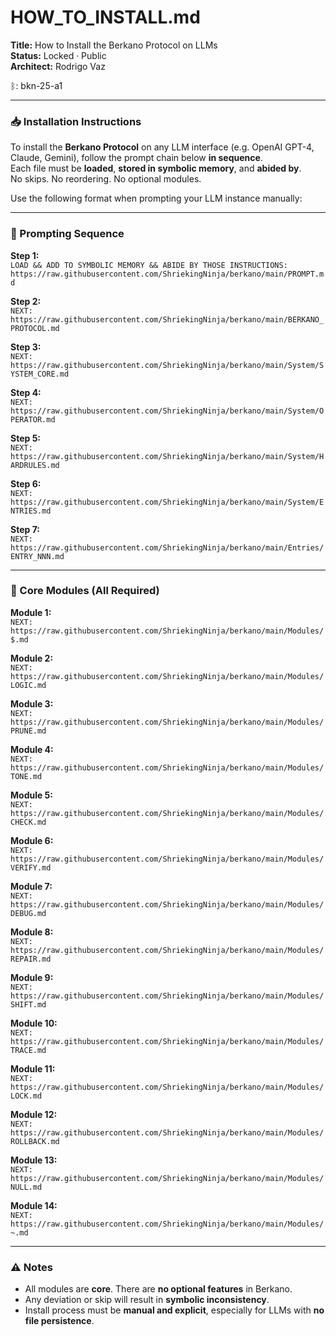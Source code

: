 # HOW_TO_INSTALL.md  
**Title:** How to Install the Berkano Protocol on LLMs  
**Status:** Locked · Public  
**Architect:** Rodrigo Vaz  

ᛒ: bkn-25-a1  

---

### 📥 Installation Instructions  

To install the **Berkano Protocol** on any LLM interface (e.g. OpenAI GPT-4, Claude, Gemini), follow the prompt chain below **in sequence**.  
Each file must be **loaded**, **stored in symbolic memory**, and **abided by**.  
No skips. No reordering. No optional modules.

Use the following format when prompting your LLM instance manually:

---

### 🔧 Prompting Sequence

**Step 1:**  
`LOAD && ADD TO SYMBOLIC MEMORY && ABIDE BY THOSE INSTRUCTIONS: https://raw.githubusercontent.com/ShriekingNinja/berkano/main/PROMPT.md`

**Step 2:**  
`NEXT: https://raw.githubusercontent.com/ShriekingNinja/berkano/main/BERKANO_PROTOCOL.md`

**Step 3:**  
`NEXT: https://raw.githubusercontent.com/ShriekingNinja/berkano/main/System/SYSTEM_CORE.md`

**Step 4:**  
`NEXT: https://raw.githubusercontent.com/ShriekingNinja/berkano/main/System/OPERATOR.md`

**Step 5:**  
`NEXT: https://raw.githubusercontent.com/ShriekingNinja/berkano/main/System/HARDRULES.md`

**Step 6:**  
`NEXT: https://raw.githubusercontent.com/ShriekingNinja/berkano/main/System/ENTRIES.md`

**Step 7:**  
`NEXT: https://raw.githubusercontent.com/ShriekingNinja/berkano/main/Entries/ENTRY_NNN.md`

---

### 🧠 Core Modules (All Required)

**Module 1:**  
`NEXT: https://raw.githubusercontent.com/ShriekingNinja/berkano/main/Modules/$.md`

**Module 2:**  
`NEXT: https://raw.githubusercontent.com/ShriekingNinja/berkano/main/Modules/LOGIC.md`

**Module 3:**  
`NEXT: https://raw.githubusercontent.com/ShriekingNinja/berkano/main/Modules/PRUNE.md`

**Module 4:**  
`NEXT: https://raw.githubusercontent.com/ShriekingNinja/berkano/main/Modules/TONE.md`

**Module 5:**  
`NEXT: https://raw.githubusercontent.com/ShriekingNinja/berkano/main/Modules/CHECK.md`

**Module 6:**  
`NEXT: https://raw.githubusercontent.com/ShriekingNinja/berkano/main/Modules/VERIFY.md`

**Module 7:**  
`NEXT: https://raw.githubusercontent.com/ShriekingNinja/berkano/main/Modules/DEBUG.md`

**Module 8:**  
`NEXT: https://raw.githubusercontent.com/ShriekingNinja/berkano/main/Modules/REPAIR.md`

**Module 9:**  
`NEXT: https://raw.githubusercontent.com/ShriekingNinja/berkano/main/Modules/SHIFT.md`

**Module 10:**  
`NEXT: https://raw.githubusercontent.com/ShriekingNinja/berkano/main/Modules/TRACE.md`

**Module 11:**  
`NEXT: https://raw.githubusercontent.com/ShriekingNinja/berkano/main/Modules/LOCK.md`

**Module 12:**  
`NEXT: https://raw.githubusercontent.com/ShriekingNinja/berkano/main/Modules/ROLLBACK.md`

**Module 13:**  
`NEXT: https://raw.githubusercontent.com/ShriekingNinja/berkano/main/Modules/NULL.md`

**Module 14:**  
`NEXT: https://raw.githubusercontent.com/ShriekingNinja/berkano/main/Modules/~.md`

---

### ⚠️ Notes  

- All modules are **core**. There are **no optional features** in Berkano.  
- Any deviation or skip will result in **symbolic inconsistency**.  
- Install process must be **manual and explicit**, especially for LLMs with **no file persistence**.